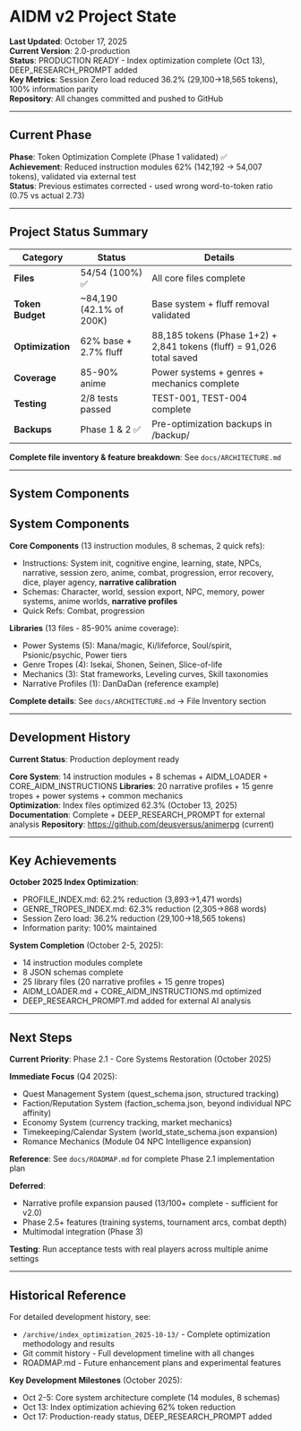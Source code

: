 # AIDM v2 Project State

**Last Updated**: October 17, 2025  
**Current Version**: 2.0-production  
**Status**: PRODUCTION READY - Index optimization complete (Oct 13), DEEP_RESEARCH_PROMPT added  
**Key Metrics**: Session Zero load reduced 36.2% (29,100→18,565 tokens), 100% information parity  
**Repository**: All changes committed and pushed to GitHub

---

## Current Phase

**Phase**: Token Optimization Complete (Phase 1 validated) ✅  
**Achievement**: Reduced instruction modules 62% (142,192 → 54,007 tokens), validated via external test  
**Status**: Previous estimates corrected - used wrong word-to-token ratio (0.75 vs actual 2.73)

---

## Project Status Summary

| Category | Status | Details |
|----------|--------|---------|
| **Files** | 54/54 (100%) ✅ | All core files complete |
| **Token Budget** | ~84,190 (42.1% of 200K) | Base system + fluff removal validated |
| **Optimization** | 62% base + 2.7% fluff | 88,185 tokens (Phase 1+2) + 2,841 tokens (fluff) = 91,026 total saved |
| **Coverage** | 85-90% anime | Power systems + genres + mechanics complete |
| **Testing** | 2/8 tests passed | TEST-001, TEST-004 complete |
| **Backups** | Phase 1 & 2 ✅ | Pre-optimization backups in /backup/ |

**Complete file inventory & feature breakdown**: See `docs/ARCHITECTURE.md`

---

## System Components

## System Components

**Core Components** (13 instruction modules, 8 schemas, 2 quick refs):
- Instructions: System init, cognitive engine, learning, state, NPCs, narrative, session zero, anime, combat, progression, error recovery, dice, player agency, **narrative calibration**
- Schemas: Character, world, session export, NPC, memory, power systems, anime worlds, **narrative profiles**
- Quick Refs: Combat, progression

**Libraries** (13 files - 85-90% anime coverage):
- Power Systems (5): Mana/magic, Ki/lifeforce, Soul/spirit, Psionic/psychic, Power tiers
- Genre Tropes (4): Isekai, Shonen, Seinen, Slice-of-life  
- Mechanics (3): Stat frameworks, Leveling curves, Skill taxonomies
- Narrative Profiles (1): DanDaDan (reference example)

**Complete details**: See `docs/ARCHITECTURE.md` → File Inventory section

---

## Development History

**Current Status**: Production deployment ready

**Core System**: 14 instruction modules + 8 schemas + AIDM_LOADER + CORE_AIDM_INSTRUCTIONS
**Libraries**: 20 narrative profiles + 15 genre tropes + power systems + common mechanics  
**Optimization**: Index files optimized 62.3% (October 13, 2025)
**Documentation**: Complete + DEEP_RESEARCH_PROMPT for external analysis
**Repository**: https://github.com/deusversus/animerpg (current)

---

## Key Achievements

**October 2025 Index Optimization**:
- PROFILE_INDEX.md: 62.2% reduction (3,893→1,471 words)
- GENRE_TROPES_INDEX.md: 62.3% reduction (2,305→868 words)
- Session Zero load: 36.2% reduction (29,100→18,565 tokens)
- Information parity: 100% maintained

**System Completion** (October 2-5, 2025):
- 14 instruction modules complete
- 8 JSON schemas complete
- 25 library files (20 narrative profiles + 15 genre tropes)
- AIDM_LOADER.md + CORE_AIDM_INSTRUCTIONS.md optimized
- DEEP_RESEARCH_PROMPT.md added for external AI analysis

---

## Next Steps

**Current Priority**: Phase 2.1 - Core Systems Restoration (October 2025)

**Immediate Focus** (Q4 2025):
- Quest Management System (quest_schema.json, structured tracking)
- Faction/Reputation System (faction_schema.json, beyond individual NPC affinity)
- Economy System (currency tracking, market mechanics)
- Timekeeping/Calendar System (world_state_schema.json expansion)
- Romance Mechanics (Module 04 NPC Intelligence expansion)

**Reference**: See `docs/ROADMAP.md` for complete Phase 2.1 implementation plan

**Deferred**:
- Narrative profile expansion paused (13/100+ complete - sufficient for v2.0)
- Phase 2.5+ features (training systems, tournament arcs, combat depth)
- Multimodal integration (Phase 3)

**Testing**: Run acceptance tests with real players across multiple anime settings

---

## Historical Reference

For detailed development history, see:
- `/archive/index_optimization_2025-10-13/` - Complete optimization methodology and results
- Git commit history - Full development timeline with all changes
- ROADMAP.md - Future enhancement plans and experimental features

**Key Development Milestones** (October 2025):
- Oct 2-5: Core system architecture complete (14 modules, 8 schemas)
- Oct 13: Index optimization achieving 62% token reduction  
- Oct 17: Production-ready status, DEEP_RESEARCH_PROMPT added

